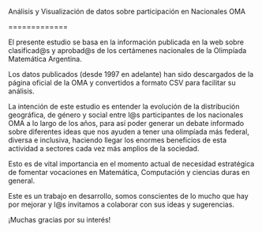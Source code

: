Análisis y Visualización de datos sobre participación en Nacionales OMA

=============

El presente estudio se basa en la información publicada en la web sobre clasificad@s y aprobad@s de los certámenes nacionales de la Olimpíada Matemática Argentina.

Los datos publicados (desde 1997 en adelante) han sido descargados de la página oficial de la OMA y convertidos a formato CSV para facilitar su análisis.

La intención de este estudio es entender la evolución de la distribución geográfica, de género y social entre l@s participantes de los nacionales OMA a lo largo de los años, para así poder generar un debate informado sobre diferentes ideas que nos ayuden a tener una olimpíada más federal, diversa e inclusiva, haciendo llegar los enormes beneficios de esta actividad a sectores cada vez más amplios de la sociedad.

Esto es de vital importancia en el momento actual de necesidad estratégica de fomentar vocaciones en Matemática, Computación y ciencias duras en general.

Este es un trabajo en desarrollo, somos conscientes de lo mucho que hay por mejorar y l@s invitamos a colaborar con sus ideas y sugerencias.

¡Muchas gracias por su interés!
